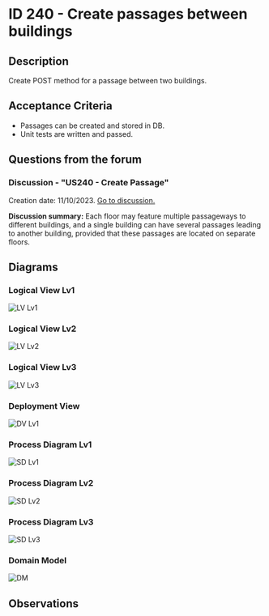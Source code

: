 # ID 240 - Create passages between buildings

## Description
Create POST method for a passage between two buildings.

## Acceptance Criteria

* Passages can be created and stored in DB.
* Unit tests are written and passed.

## Questions from the forum

### Discussion - "US240 - Create Passage"
Creation date: 11/10/2023. [Go to discussion.](https://moodle.isep.ipp.pt/mod/forum/discuss.php?d=25082)

**Discussion summary:**
Each floor may feature multiple passageways to different buildings, and a single building can have several passages leading to another building, provided that these passages are located on separate floors.

## Diagrams

### Logical View Lv1
![LV Lv1](../../diagrams/level1/Logical%20View%20Lv1.svg)

### Logical View Lv2
![LV Lv2](../../diagrams/level2/Logical%20View%20Lv2.svg)

### Logical View Lv3
![LV Lv3](../../diagrams/level3/Logical%20View%20Lv3%20(Campus%20Management).svg)

### Deployment View
![DV Lv1](../../diagrams/Deployment%20View.svg)

### Process Diagram Lv1
![SD Lv1](./SD%20Lv1.svg)

### Process Diagram Lv2
![SD Lv2](./SD%20Lv2.svg)

### Process Diagram Lv3
![SD Lv3](./SD%20Lv3.svg)

### Domain Model
![DM](../../diagrams/DM.svg)

## Observations